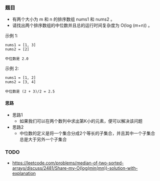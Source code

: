 ### 题目
* 有两个大小为 m 和 n 的排序数组 nums1 和 nums2 。
* 请找出两个排序数组的中位数并且总的运行时间复杂度为 O(log (m+n)) 。

示例 1:
```
nums1 = [1, 3]
nums2 = [2]

中位数是 2.0
```
示例 2:
```
nums1 = [1, 2]
nums2 = [3, 4]

中位数是 (2 + 3)/2 = 2.5
```

#### 思路
* 思路1
  * 如果我们可以在两个数列中求出第K小的元素，便可以解决该问题
* 思路2
  * 中位数的定义是将一个集合分成2个等长的子集合，并且其中一个子集合总是大于另外一个子集合

### TODO
* https://leetcode.com/problems/median-of-two-sorted-arrays/discuss/2481/Share-my-O(log(min(mn))-solution-with-explanation
